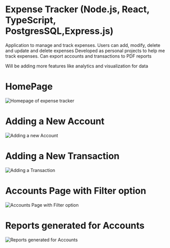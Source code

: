 # Expense Tracker (Node.js, React, TypeScript, PostgresSQL,Express.js)
Application to manage and track expenses. Users can add, modify, delete and update and delete expenses
Developed as personal projects to help me track expenses. Can export accounts and transactions to PDF reports

Will be adding more features like analytics and visualization for data

# HomePage
![Homepage of expense tracker](https://github.com/user-attachments/assets/cc8ed9eb-081a-41cf-9ab6-ef83ea4f1a7c)

# Adding a New Account
![Adding a new Account](https://github.com/user-attachments/assets/7432a012-24de-4df2-ac90-b180e7030804)

# Adding a New Transaction
![Adding a Transaction](https://github.com/user-attachments/assets/3f143112-e471-4e27-93c8-53dbe77e7907)

# Accounts Page with Filter option
![Accounts Page with Filter option](https://github.com/user-attachments/assets/0b7061b4-ad38-4a6c-87f8-85a220fd4336)

# Reports generated for Accounts
![Reports generated for Accounts](https://github.com/user-attachments/assets/485a4703-03ac-48b3-ab87-a72c010aeb29)

